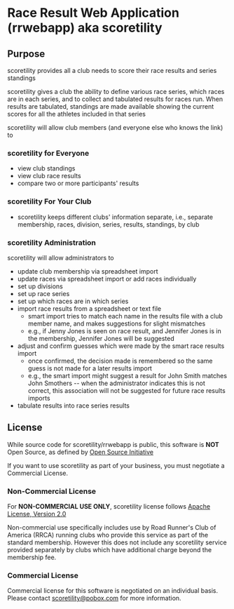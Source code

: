 # Race Result Web Application (rrwebapp) aka scoretility

## Purpose

scoretility provides all a club needs to score their race results and series standings

scoretility gives a club the ability to define various race series, which races are in each series, and to collect and tabulated results for races run. When results are tabulated, standings are made available showing the current scores for all the athletes included in that series

scoretility will allow club members (and everyone else who knows the link) to

### scoretility for Everyone

* view club standings
* view club race results
* compare two or more participants' results

### scoretility For Your Club

* scoretility keeps different clubs' information separate, i.e., separate membership, races, division, series, results, standings, by club

### scoretility Administration

scoretility will allow administrators to

* update club membership via spreadsheet import
* update races via spreadsheet import or add races individually
* set up divisions
* set up race series
* set up which races are in which series
* import race results from a spreadsheet or text file
    * smart import tries to match each name in the results file with a club member name, and makes suggestions for slight mismatches
    * e.g., if Jenny Jones is seen on race result, and Jennifer Jones is in the membership, Jennifer Jones will be suggested
* adjust and confirm guesses which were made by the smart race results import
    * once confirmed, the decision made is remembered so the same guess is not made for a later results import
    * e.g., the smart import might suggest a result for John Smith matches John Smothers -- when the administrator indicates this is not correct, this association will not be suggested for future race results imports
* tabulate results into race series results

## License

While source code for scoretility/rrwebapp is public, this software is **NOT** Open Source, as defined by [Open Source Initiative](https://opensource.org/osd)

If you want to use scoretility as part of your business, you must negotiate a Commercial License.

### Non-Commercial License

For **NON-COMMERCIAL USE ONLY**, scoretility license follows [Apache License, Version 2.0](http://www.apache.org/licenses/LICENSE-2.0)

Non-commercial use specifically includes use by Road Runner's Club of America (RRCA) running clubs who provide this service as part of the standard membership. However this does not include any scoretility service provided separately by clubs which have additional charge beyond the membership fee.

### Commercial License

Commercial license for this software is negotiated on an individual basis. Please contact [scoretility@pobox.com](mailto:scoretility@pobox.com) for more information.